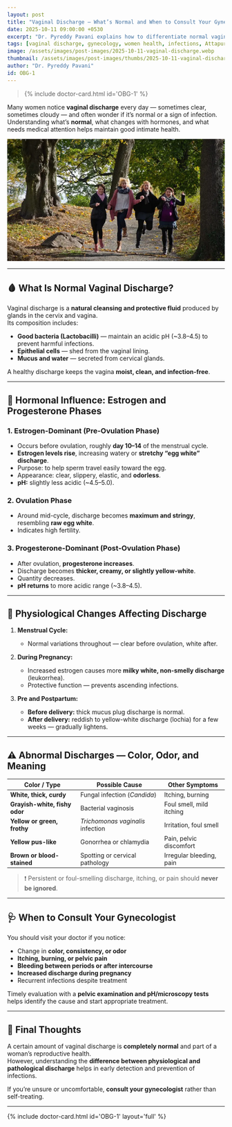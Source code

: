 ```yaml
---
layout: post
title: "Vaginal Discharge — What’s Normal and When to Consult Your Gynecologist"
date: 2025-10-11 09:00:00 +0530
excerpt: "Dr. Pyreddy Pavani explains how to differentiate normal vaginal discharge from abnormal, understand hormonal changes across menstrual phases, and when to seek medical advice."
tags: [vaginal discharge, gynecology, women health, infections, Attapur, Hyderabad]
image: /assets/images/post-images/2025-10-11-vaginal-discharge.webp
thumbnail: /assets/images/post-images/thumbs/2025-10-11-vaginal-discharge.webp
author: "Dr. Pyreddy Pavani"
id: OBG-1
---
```


> {% include doctor-card.html id='OBG-1' %}

Many women notice **vaginal discharge** every day — sometimes clear, sometimes cloudy — and often wonder if it’s normal or a sign of infection.  
Understanding what’s **normal**, what changes with hormones, and what needs medical attention helps maintain good intimate health.

![Normal vs Abnormal Vaginal Discharge – Illustration](/assets/images/post-images/2025-10-11-vaginal-discharge.webp)

---

## 🩸 What Is Normal Vaginal Discharge?

Vaginal discharge is a **natural cleansing and protective fluid** produced by glands in the cervix and vagina.  
Its composition includes:

- **Good bacteria (Lactobacilli)** — maintain an acidic pH (~3.8–4.5) to prevent harmful infections.  
- **Epithelial cells** — shed from the vaginal lining.  
- **Mucus and water** — secreted from cervical glands.  

A healthy discharge keeps the vagina **moist, clean, and infection-free**.

---

## 🌸 Hormonal Influence: Estrogen and Progesterone Phases

### 1. **Estrogen-Dominant (Pre-Ovulation Phase)**
- Occurs before ovulation, roughly **day 10–14** of the menstrual cycle.  
- **Estrogen levels rise**, increasing watery or **stretchy “egg white” discharge**.  
- Purpose: to help sperm travel easily toward the egg.  
- Appearance: clear, slippery, elastic, and **odorless**.  
- **pH:** slightly less acidic (~4.5–5.0).

### 2. **Ovulation Phase**
- Around mid-cycle, discharge becomes **maximum and stringy**, resembling **raw egg white**.  
- Indicates high fertility.  

### 3. **Progesterone-Dominant (Post-Ovulation Phase)**
- After ovulation, **progesterone increases**.  
- Discharge becomes **thicker, creamy, or slightly yellow-white**.  
- Quantity decreases.  
- **pH returns** to more acidic range (~3.8–4.5).

---

## 🤰 Physiological Changes Affecting Discharge

1. **Menstrual Cycle:**  
   - Normal variations throughout — clear before ovulation, white after.  

2. **During Pregnancy:**  
   - Increased estrogen causes more **milky white, non-smelly discharge** (leukorrhea).  
   - Protective function — prevents ascending infections.  

3. **Pre and Postpartum:**  
   - **Before delivery:** thick mucus plug discharge is normal.  
   - **After delivery:** reddish to yellow-white discharge (lochia) for a few weeks — gradually lightens.

---

## ⚠️ Abnormal Discharges — Color, Odor, and Meaning

| Color / Type | Possible Cause | Other Symptoms |
|---------------|----------------|----------------|
| **White, thick, curdy** | Fungal infection (*Candida*) | Itching, burning |
| **Grayish-white, fishy odor** | Bacterial vaginosis | Foul smell, mild itching |
| **Yellow or green, frothy** | *Trichomonas vaginalis* infection | Irritation, foul smell |
| **Yellow pus-like** | Gonorrhea or chlamydia | Pain, pelvic discomfort |
| **Brown or blood-stained** | Spotting or cervical pathology | Irregular bleeding, pain |

> ❗ Persistent or foul-smelling discharge, itching, or pain should **never be ignored**.

---

## 🩺 When to Consult Your Gynecologist

You should visit your doctor if you notice:
- Change in **color, consistency, or odor**  
- **Itching, burning, or pelvic pain**  
- **Bleeding between periods or after intercourse**  
- **Increased discharge during pregnancy**  
- Recurrent infections despite treatment  

Timely evaluation with a **pelvic examination and pH/microscopy tests** helps identify the cause and start appropriate treatment.

---

## 💬 Final Thoughts

A certain amount of vaginal discharge is **completely normal** and part of a woman’s reproductive health.  
However, understanding the **difference between physiological and pathological discharge** helps in early detection and prevention of infections.  

If you’re unsure or uncomfortable, **consult your gynecologist** rather than self-treating.

---

{% include doctor-card.html id='OBG-1' layout='full' %}

